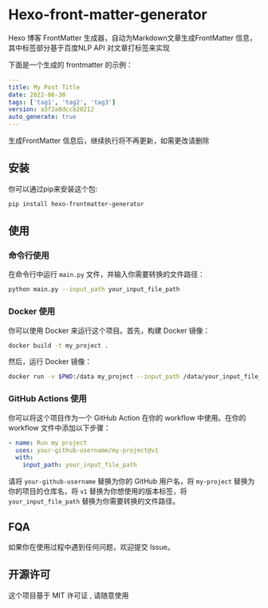 # Hexo-front-matter-generator

Hexo 博客 FrontMatter 生成器，自动为Markdown文章生成FrontMatter 信息， 其中标签部分基于百度NLP API 对文章打标签来实现

下面是一个生成的 frontmatter 的示例：

```yaml
---
title: My Post Title
date: 2022-06-30
tags: ['tag1', 'tag2', 'tag3']
version: a3f2a0dccb20212
auto_generate: true
---
```

生成FrontMatter 信息后，继续执行将不再更新，如需更改请删除

## 安装

你可以通过pip来安装这个包:

```bash
pip install hexo-frontmatter-generator
```

## 使用

### 命令行使用

在命令行中运行 `main.py` 文件，并输入你需要转换的文件路径：

```bash
python main.py --input_path your_input_file_path
```

### Docker 使用

你可以使用 Docker 来运行这个项目。首先，构建 Docker 镜像：

```bash
docker build -t my_project .
```

然后，运行 Docker 镜像：

```bash
docker run -v $PWD:/data my_project --input_path /data/your_input_file_path
```

### GitHub Actions 使用

你可以将这个项目作为一个 GitHub Action 在你的 workflow 中使用。在你的 workflow 文件中添加以下步骤：

```yaml
- name: Run my project
  uses: your-github-username/my-project@v1
  with:
    input_path: your_input_file_path
```

请将 `your-github-username` 替换为你的 GitHub 用户名，将 `my-project` 替换为你的项目的仓库名，将 `v1` 替换为你想使用的版本标签，将 `your_input_file_path` 替换为你需要转换的文件路径。





## FQA

如果你在使用过程中遇到任何问题，欢迎提交 Issue。

   

## 开源许可

这个项目基于 MIT 许可证 , 请随意使用
